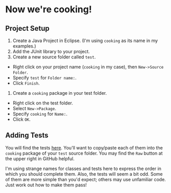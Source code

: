 # Now we're cooking!

## Project Setup

1. Create a Java Project in Eclipse. (I'm using `cooking` as its name in my examples.)
1. Add the JUnit library to your project.
1. Create a new source folder called `test`.
  - Right click on your project name (`cooking` in my case), then `New->Source Folder`.
  - Specify `test` for `Folder name:`.
  - Click `Finish`.
1. Create a `cooking` package in your test folder.
  - Right click on the test folder.
  - Select `New->Package`.
  - Specify `cooking` for `Name:`.
  - Click `OK`.

## Adding Tests

You will find the tests [here](./test/cooking). You'll want to copy/paste each of them into the `cooking` package of your `test` source folder. You may find the `Raw` button at the upper right in GitHub helpful.

I'm using strange names for classes and tests here to express the order in which you should complete them. Also, the tests will seem a bit odd. Some of them are more simple than you'd expect; others may use unfamiliar code. Just work out how to make them pass!
